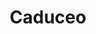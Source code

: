 ---
title: "Caduceo"
excerpt: "Developed a healthcare cost analysis chatbot that leverages OCR, NLP, and machine learning to detect overcharges in medical bills, providing accurate charge classification and explanations through a conversational interface. Engineered a multimodal AI pipeline integrating Azure AI Vision for OCR, a 4-bit quantized LLaMA 3.2B model, DBSCAN clustering, and MongoDB/Snowflake, achieving a Silhouette coefficient above 0.90 for charge anomaly detection. This project earned 2nd Place in the Assurant Challenge: Revolutionize AI Solutioning with Multimodal Agentic AI, where I collaborated with a team to deliver an end-to-end solution combining large language models, clustering algorithms, cloud services, and real-time data infrastructure.<br/><img src='/images/caduceo2.jpg' style='width:100%; max-width:1000px; '>"
collection: portfolio
link: "https://devpost.com/software/caduceus-n4jqzs"
---